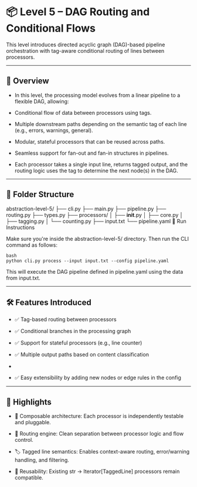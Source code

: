 # 📦 Level 5 – DAG Routing and Conditional Flows

This level introduces directed acyclic graph (DAG)-based pipeline orchestration with tag-aware conditional routing of lines between processors.

---

## 🧠 Overview
- In this level, the processing model evolves from a linear pipeline to a flexible DAG, allowing:

- Conditional flow of data between processors using tags.

- Multiple downstream paths depending on the semantic tag of each line (e.g., errors, warnings, general).

- Modular, stateful processors that can be reused across paths.

- Seamless support for fan-out and fan-in structures in pipelines.

- Each processor takes a single input line, returns tagged output, and the routing logic uses the tag to determine the next node(s) in the DAG.

---

## 📁 Folder Structure
abstraction-level-5/
├── cli.py
├── main.py
├── pipeline.py
├── routing.py
├── types.py
├── processors/
│   ├── __init__.py
│   ├── core.py
│   ├── tagging.py
│   └── counting.py
├── input.txt
└── pipeline.yaml
🚀 Run Instructions


Make sure you're inside the abstraction-level-5/ directory.
Then run the CLI command as follows:
```
bash
python cli.py process --input input.txt --config pipeline.yaml
```
This will execute the DAG pipeline defined in pipeline.yaml using the data from input.txt.

---

## 🛠 Features Introduced
- ✅ Tag-based routing between processors

- ✅ Conditional branches in the processing graph

- ✅ Support for stateful processors (e.g., line counter)

- ✅ Multiple output paths based on content classification
-
- ✅ Easy extensibility by adding new nodes or edge rules in the config

---

## 📌 Highlights
- 🧩 Composable architecture: Each processor is independently testable and pluggable.

- 🧠 Routing engine: Clean separation between processor logic and flow control.

- 🏷️ Tagged line semantics: Enables context-aware routing, error/warning handling, and filtering.

- 🔁 Reusability: Existing str -> Iterator[TaggedLine] processors remain compatible.

